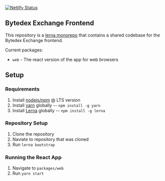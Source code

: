 
[![Netlify Status](https://api.netlify.com/api/v1/badges/a449af0b-0572-4105-b5a0-15e981e0a5a3/deploy-status)](https://app.netlify.com/sites/upbeat-khorana-b0fd0e/deploys)

## Bytedex Exchange Frontend

This repository is a [lerna monorepo](https://github.com/lerna/lerna) that contains a shared codebase for the Bytedex Exchange frontend.

Current packages:
* `web` - The react version of the app for web browsers

## Setup

### Requirements

1. Install [nodejs/npm](https://nodejs.org/en/ ) @ LTS version
1. Install [yarn](https://yarnpkg.com/) globally -- `npm install -g yarn`
1. Install [Lerna](https://lerna.js.org/) globally -- `npm install -g lerna`

### Repository Setup

1. Clone the repository
1. Naviate to repository that was cloned
1. Run `lerna bootstrap`

### Running the React App

1. Navigate to `packages/web`
1. Run `yarn start`
